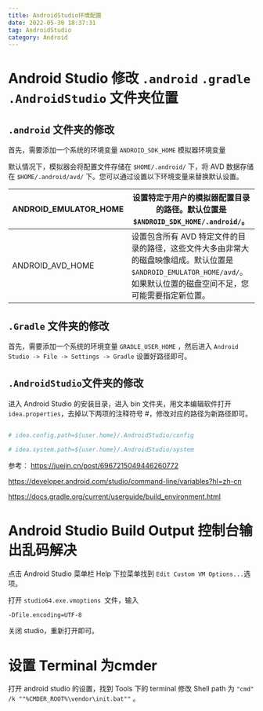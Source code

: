 ```yaml
---
title: AndroidStudio环境配置
date: 2022-05-30 18:37:31
tag: AndroidStudio
category: Android
---
```


# Android Studio 修改 `.android` `.gradle` `.AndroidStudio` 文件夹位置

## `.android` 文件夹的修改

首先，需要添加一个系统的环境变量 `ANDROID_SDK_HOME` 模拟器环境变量

默认情况下，模拟器会将配置文件存储在 `$HOME/.android/` 下，将 AVD 数据存储在 `$HOME/.android/avd/` 下。您可以通过设置以下环境变量来替换默认设置。

| ANDROID_EMULATOR_HOME | 设置特定于用户的模拟器配置目录的路径。默认位置是 `$ANDROID_SDK_HOME/.android/`。                                                                                        |
| --------------------- | ----------------------------------------------------------------------------------------------------------------------------------------------------------------------- |
| ANDROID_AVD_HOME      | 设置包含所有 AVD 特定文件的目录的路径，这些文件大多由非常大的磁盘映像组成。默认位置是 `$ANDROID_EMULATOR_HOME/avd/`。如果默认位置的磁盘空间不足，您可能需要指定新位置。 |

## `.Gradle` 文件夹的修改

首先，需要添加一个系统的环境变量 `GRADLE_USER_HOME` ，然后进入 `Android Studio -> File -> Settings -> Gradle` 设置好路径即可。

## `.AndroidStudio`文件夹的修改

进入 Android Studio 的安装目录，进入 bin 文件夹，用文本编辑软件打开 `idea.properties`，去掉以下两项的注释符号 #，修改对应的路径为新路径即可。

```bash

# idea.config.path=${user.home}/.AndroidStudio/config

# idea.system.path=${user.home}/.AndroidStudio/system
```

参考：
https://juejin.cn/post/6967215049446260772

https://developer.android.com/studio/command-line/variables?hl=zh-cn

https://docs.gradle.org/current/userguide/build_environment.html

# Android Studio Build Output 控制台输出乱码解决

点击 Android Studio 菜单栏 Help 下拉菜单找到 `Edit Custom VM Options...`选项。

打开 `studio64.exe.vmoptions `文件，输入

```bash
-Dfile.encoding=UTF-8
```
关闭 studio，重新打开即可。


# 设置 Terminal 为cmder
打开 android studio 的设置，找到 Tools 下的 terminal 修改 Shell path 为 `"cmd" /k ""%CMDER_ROOT%\vendor\init.bat""` 。


